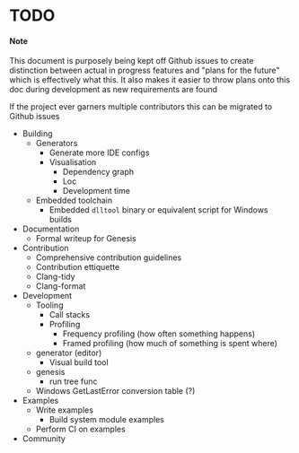 # TODO

#### Note
This document is purposely being kept off Github issues to create distinction between actual in progress features and "plans for the future" which is effectively what this. It also makes it easier to throw plans onto this doc during development as new requirements are found

If the project ever garners multiple contributors this can be migrated to Github issues

- Building
    - Generators
        - Generate more IDE configs
        - Visualisation
            - Dependency graph
            - Loc
            - Development time
    - Embedded toolchain
        - Embedded `dlltool` binary or equivalent script for Windows builds
- Documentation
    - Formal writeup for Genesis
- Contribution
    - Comprehensive contribution guidelines
    - Contribution ettiquette
    - Clang-tidy
    - Clang-format
- Development
    - Tooling
        - Call stacks
        - Profiling
            - Frequency profiling (how often something happens)
            - Framed profiling (how much of something is spent where)
    - generator (editor)
        - Visual build tool
    - genesis
        - run tree func
    - Windows GetLastError conversion table (?)
- Examples
    - Write examples
        - Build system module examples
    - Perform CI on examples
- Community
